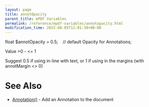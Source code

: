 ```yaml
---
layout: page
title: annotOpacity
parent_title: mPDF Variables
permalink: /reference/mpdf-variables/annotopacity.html
modification_time: 2015-08-05T12:01:38+00:00
---
```


float $annotOpacity = 0.5;    // default Opacity for Annotations;

Value &gt;0 - &lt;= 1

Suggest 0.5 if using in-line with text, or 1 if using in the margins (with annotMargin &lt;&gt; 0)

# See Also

<ul>
<li class="manual_boxlist"><a href="{{ "/reference/mpdf-functions/annotation.html" | prepend: site.baseurl }}">Annotation()</a> - Add an Annotation to the document</li>
</ul>

